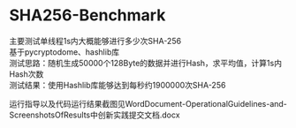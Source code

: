 # SHA256-Benchmark
主要测试单线程1s内大概能够进行多少次SHA-256  
基于pycryptodome、hashlib库   
测试思路：随机生成50000个128Byte的数据并进行Hash，求平均值，计算1s内Hash次数  
测试结果：使用Hashlib库能够达到每秒约1900000次SHA-256

运行指导以及代码运行结果截图见WordDocument-OperationalGuidelines-and-ScreenshotsOfResults中创新实践提交文档.docx
